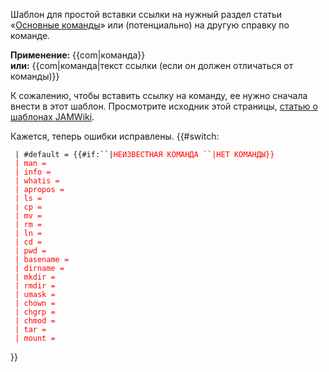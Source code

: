 <noinclude> Шаблон для простой вставки ссылки на нужный раздел статьи
«[Основные команды](Основные_команды "wikilink")» или (потенциально)
на другую справку по команде.

**Применение:** {{com|команда}}  
**или:** {{com|команда|текст ссылки (если он должен отличаться от
команды)}}

К сожалению, чтобы вставить ссылку на команду, ее нужно сначала внести в
этот шаблон. Просмотрите исходник этой страницы, [статью о шаблонах
JAMWiki](http://jamwiki.org/wiki/en/Help:Templates).

Кажется, теперь ошибки исправлены. </noinclude> <includeonly>
{{\#switch:

` | #default = {{#if:``|`<span style="color: red;">`НЕИЗВЕСТНАЯ КОМАНДА ``|`<span style="color: red;">`НЕТ КОМАНДЫ`</span>`}}`  
` | man = `  
` | info = `  
` | whatis = `  
` | apropos = `  
` | ls = `  
` | cp = `  
` | mv = `  
` | rm = `  
` | ln = `  
` | cd = `  
` | pwd = `  
` | basename = `  
` | dirname = `  
` | mkdir = `  
` | rmdir = `  
` | umask = `  
` | chown = `  
` | chgrp = `  
` | chmod = `  
` | tar = `  
` | mount = `

}} </includeonly>
